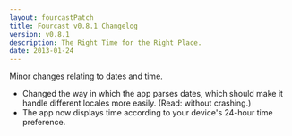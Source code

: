```yaml
---
layout: fourcastPatch
title: Fourcast v0.8.1 Changelog
version: v0.8.1
description: The Right Time for the Right Place.
date: 2013-01-24
---
```


Minor changes relating to dates and time.

* Changed the way in which the app parses dates, which should make it handle different locales more easily. (Read: without crashing.)
* The app now displays time according to your device's 24-hour time preference.</li>